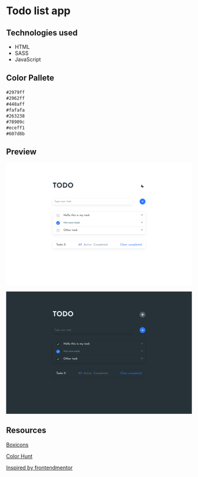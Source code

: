 # Todo list app

## Technologies used

- HTML
- SASS
- JavaScript

## Color Pallete

    #2979ff
    #2962ff
    #448aff
    #fafafa
    #263238
    #78909c
    #eceff1
    #607d8b

## Preview

![](./assets/todo-light.png)

![](./assets/todo-dark.png)

## Resources 

[Boxicons](https://boxicons.com/?query=)

[Color Hunt](https://colorhunt.co/)

[Inspired by frontendmentor](https://www.frontendmentor.io/challenges/todo-app-Su1_KokOW)